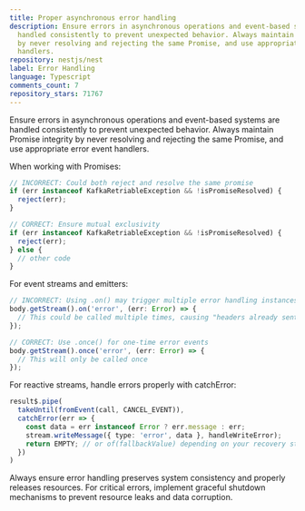 ```yaml
---
title: Proper asynchronous error handling
description: Ensure errors in asynchronous operations and event-based systems are
  handled consistently to prevent unexpected behavior. Always maintain Promise integrity
  by never resolving and rejecting the same Promise, and use appropriate error event
  handlers.
repository: nestjs/nest
label: Error Handling
language: Typescript
comments_count: 7
repository_stars: 71767
---
```


Ensure errors in asynchronous operations and event-based systems are handled consistently to prevent unexpected behavior. Always maintain Promise integrity by never resolving and rejecting the same Promise, and use appropriate error event handlers.

When working with Promises:
```typescript
// INCORRECT: Could both reject and resolve the same promise
if (err instanceof KafkaRetriableException && !isPromiseResolved) {
  reject(err);
}

// CORRECT: Ensure mutual exclusivity
if (err instanceof KafkaRetriableException && !isPromiseResolved) {
  reject(err);
} else {
  // other code
}
```

For event streams and emitters:
```typescript
// INCORRECT: Using .on() may trigger multiple error handling instances
body.getStream().on('error', (err: Error) => {
  // This could be called multiple times, causing "headers already sent" errors
});

// CORRECT: Use .once() for one-time error events
body.getStream().once('error', (err: Error) => {
  // This will only be called once
});
```

For reactive streams, handle errors properly with catchError:
```typescript
result$.pipe(
  takeUntil(fromEvent(call, CANCEL_EVENT)),
  catchError(err => {
    const data = err instanceof Error ? err.message : err;
    stream.writeMessage({ type: 'error', data }, handleWriteError);
    return EMPTY; // or of(fallbackValue) depending on your recovery strategy
  })
)
```

Always ensure error handling preserves system consistency and properly releases resources. For critical errors, implement graceful shutdown mechanisms to prevent resource leaks and data corruption.
